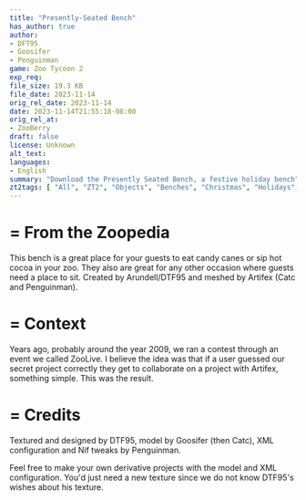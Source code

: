 ```yaml
---
title: "Presently-Seated Bench"
has_author: true
author: 
- DFT95
- Goosifer
- Penguinman
game: Zoo Tycoon 2
exp_req: 
file_size: 19.3 KB
file_date: 2023-11-14
orig_rel_date: 2023-11-14
date: 2023-11-14T21:55:18-08:00
orig_rel_at: 
- ZooBerry
draft: false
license: Unknown
alt_text: 
languages:
- English
summary: "Download the Presently Seated Bench, a festive holiday bench"
zt2tags: [ "All", "ZT2", "Objects", "Benches", "Christmas", "Holidays", "Zootilities"]
---
```


=
From the Zoopedia
=

This bench is  a great place for your guests to eat candy canes or sip hot cocoa in your zoo. They also are great for any other occasion where guests need a place to sit.
Created by Arundell/DTF95 and meshed by Artifex (Catc and Penguinman).

=
Context
=

Years ago, probably around the year 2009, we ran a contest through an event we called ZooLive. I believe the idea was that if a user guessed our secret project correctly they get to collaborate on a project with Artifex, something simple. This was the result.

=
Credits
=

Textured and designed by DTF95, model by Goosifer (then Catc), XML configuration and Nif tweaks by Penguinman.

Feel free to make your own derivative projects with the model and XML configuration. You'd just need a new texture since we do not know DTF95's wishes about his texture.
